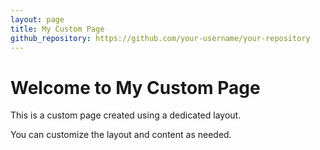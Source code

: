 ```yaml
---
layout: page
title: My Custom Page
github_repository: https://github.com/your-username/your-repository
---
```


# Welcome to My Custom Page

This is a custom page created using a dedicated layout.

You can customize the layout and content as needed.

